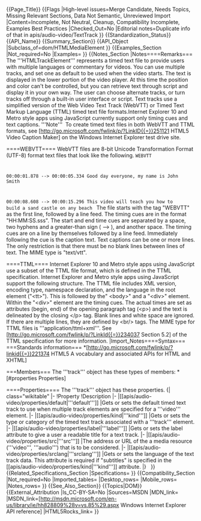 {{Page_Title}}
{{Flags
|High-level issues=Merge Candidate, Needs Topics, Missing Relevant Sections, Data Not Semantic, Unreviewed Import
|Content=Incomplete, Not Neutral, Cleanup, Compatibility Incomplete, Examples Best Practices
|Checked_Out=No
|Editorial notes=Duplicate info of that in apis/audio-video/TextTrack
}}
{{Standardization_Status}}
{{API_Name}}
{{Summary_Section}}
{{API_Object
|Subclass_of=dom/HTMLMediaElement
}}
{{Examples_Section
|Not_required=No
|Examples=
}}
{{Notes_Section
|Notes====Remarks===
The '''HTMLTrackElement''' represents a timed text file to provide users with multiple languages or commentary for videos. You can use multiple tracks, and set one as default to be used when the video starts.
The text is displayed in the lower portion of the video player. At this time the position and color can't be controlled, but you can retrieve text through script and display it in your own way. 
The user can choose alternate tracks, or turn tracks off through a built-in user interface or script.
Text tracks use a simplified version of the Web Video Text Track (WebVTT) or Timed Text Markup Language (TTML) timed text file formats.Internet Explorer 10 and Metro style apps using JavaScript currently support only timing cues and text captions.
'''Note'''  To create timed text files in both WebVTT and TTML formats, see [http://go.microsoft.com/fwlink/p/?LinkID{{=}}251121 HTML5 Video Caption Maker] on the Windows Internet Explorer test drive site.

====WEBVTT====
WebVTT files are 8-bit Unicode Transformation Format (UTF-8) format text files that look like the following.
 <code>WEBVTT
 
 00:00:01.878 --&gt; 00:00:05.334
 Good day everyone, my name is John Smith
 
 00:00:08.608 --&gt; 00:00:15.296
 This video will teach you how to 
 build a sand castle on any beach
 </code>
The file starts with the tag "WEBVTT" as the first line, followed by a line feed. The timing cues are in the format "HH:MM:SS.sss". The start and end time cues are separated by a space, two hyphens and a greater-than sign ( --&gt; ), and another space. The timing cues are on a line by themselves followed by a line feed. Immediately following the cue is the caption text. Text captions can be one or more lines. The only restriction is that there must be no blank lines between lines of text. The MIME type is "text/vtt".

====TTML====
Internet Explorer 10 and Metro style apps using JavaScript use a subset of the TTML file format, which is defined in the TTML specification. Internet Explorer and Metro style apps using JavaScript support the following structure.
The TTML file includes XML version, encoding type,  namespace declaration, and the language in the root element ("&lt;tt&gt;"). This is followed by the" &lt;body&gt;" and a "&lt;div&gt;" element. Within the "&lt;div&gt;" element are the timing cues. The actual times are set as attributes  (begin, end) of the opening paragraph tag (&lt;p&gt;) and the text is delineated by the closing &lt;/p&gt; tag. Blank lines and white space are ignored. If there are multiple lines, they are defined by &lt;br/&gt; tags. 
The MIME type for TTML files is '''application/ttml+xml'''. See [http://go.microsoft.com/fwlink/p/?LinkId{{=}}234037 Section 5.2] of the TTML specification for more information.
|Import_Notes====Syntax===
===Standards information===
*[http://go.microsoft.com/fwlink/p/?linkid{{=}}221374 HTML5 A vocabulary and associated APIs for HTML and XHTML]


===Members===
The '''track''' object has these types of members:
*[#properties Properties]


====Properties====
The '''track''' object has these properties.
{| class="wikitable"
|-
!Property
!Description
|-
|[[apis/audio-video/properties/default|'''default''']]
|Gets or sets the default timed text track to use when multiple track elements are specified for a '''video''' element.
|-
|[[apis/audio-video/properties/kind|'''kind''']]
|Gets or sets the type or category of the timed text track associated with a '''track''' element.
|-
|[[apis/audio-video/properties/label|'''label''']]
|Gets or sets the label attribute to give a user a readable title for a text track.
|-
|[[apis/audio-video/properties/src|'''src''']]
|The address or URL of the a media resource ('''video''', '''audio''') that is to be considered.
|-
|[[apis/audio-video/properties/srclang|'''srclang''']]
|Gets or sets the language of the text track data. This attribute is required if "subtitles" is specified in the [[apis/audio-video/properties/kind|'''kind''']] attribute.
|}
 
}}
{{Related_Specifications_Section
|Specifications=
}}
{{Compatibility_Section
|Not_required=No
|Imported_tables=
|Desktop_rows=
|Mobile_rows=
|Notes_rows=
}}
{{See_Also_Section}}
{{Topics|DOM}}
{{External_Attribution
|Is_CC-BY-SA=No
|Sources=MSDN
|MDN_link=
|MSDN_link=[http://msdn.microsoft.com/en-us/library/ie/hh828809%28v=vs.85%29.aspx Windows Internet Explorer API reference]
|HTML5Rocks_link=
}}
